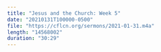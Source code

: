 ```yaml
---
title: "Jesus and the Church: Week 5"
date: "20210131T100000-0500"
file: "https://cflcn.org/sermons/2021-01-31.m4a"
length: "14568002"
duration: "30:29"
---
```

